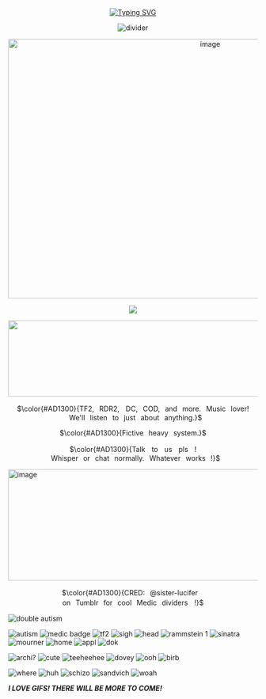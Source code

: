 <div align="center">
<a href="https://git.io/typing-svg"><img src="https://readme-typing-svg.demolab.com?font=Kirsty+Code&weight=300&size=21&duration=3500&pause=800&color=AD1300&center=true&vCenter=true&width=435&lines=WELCOME+TO+THE+INFIRMARY." alt="Typing SVG" /></a>

![divider](https://64.media.tumblr.com/9ea93beaf97701b8cc01d23cb3d8c6de/9a5fb49db67ac8cf-84/s1280x1920/5a3681bdd4fa88ec6faf7c658b3745a46cf9ed3a.gifv)
 
  <img width="800" height="525" alt="image" src="https://github.com/user-attachments/assets/d704c616-c365-4829-9cd9-1b02e33a9a73" />

![](https://komarev.com/ghpvc/?username=&color=de1400&amp;label=PATIENT+COUNT+!)

<img width="2048" height="154" alt="image" src="https://github.com/user-attachments/assets/0c9191f6-83fb-45a4-bc8e-69d929d72ac2" />

 <p align="center"> $\color{#AD1300}{TF2,⠀RDR2,ㅤDC,⠀COD,⠀and⠀more.⠀Music⠀lover!⠀We'll⠀listen⠀to⠀just⠀about⠀anything.}$
<p align="center"> $\color{#AD1300}{Fictive⠀heavy⠀system.}$
<p align="center"> $\color{#AD1300}{Talkㅤtoㅤusㅤplsㅤ!⠀Whisper⠀or⠀chat⠀normally.⠀Whatever⠀works⠀!}$

  </div>
  
<img width="2048" height="225" alt="image" src="https://github.com/user-attachments/assets/eed061da-7ca6-4157-858d-15abd674bc7d" />
 <p align="center"> $\color{#AD1300}{CRED:⠀@sister-luciferㅤon⠀Tumblr⠀for⠀cool⠀Medic⠀dividersㅤ!}$

 </div>


![double autism](https://64.media.tumblr.com/31db9394c2d9ed607e5f2b3e8e674699/307b1458c92e7b70-84/s1280x1920/2bd0a5630bdd8fbdf51331a40567ac5835491756.gifv)

![autism](https://64.media.tumblr.com/6ca1cbc72130e07684537c3fb7120bca/c4ad06a19e26fdde-33/s250x400/4cf74583bb9c2662e14247c4668db05448176570.pnj)
![medic badge](https://64.media.tumblr.com/d56b444406414c85ce7ec92937c4b7c4/ff1d8ea056012e5c-ac/s75x75_c1/b43d49733a01f48107df144ae314d29f98de1b02.gifv)
![tf2](https://64.media.tumblr.com/7aaf02af75a6b96da42fb5eab59cdd2b/79d8b316934d24c3-2c/s100x200/44b05a1916651d56e5e026b2050f7d86eb531e0c.gifv)
![sigh](https://64.media.tumblr.com/7a85f075de4236af99e1dc4c1ff978f2/6e78bbd7794f0d26-fc/s250x400/353d8d7a32b77417a15880c9bc6886563c1bf863.pnj)
![head](https://64.media.tumblr.com/570dda5044952ed5c2189b0f2c43edeb/6e78bbd7794f0d26-73/s250x400/2156193aea3dffe577cee0ec2c53e53a668df89a.pnj)
![rammstein 1](https://64.media.tumblr.com/d413d326aae0197beb42b49a3a9868fe/e601c1fff6ab01e1-a6/s100x200/48eada89879f7e133a08a634cffba78eaacfe0cb.gifv)
![sinatra](https://64.media.tumblr.com/4e2b486543123e87ba305c3f0d227f31/4966a9c03f4eb301-28/s100x200/7d60911f1ccc144cd272a77b762440c23f394aba.pnj)
![mourner](https://64.media.tumblr.com/577f8e82e8c4ba10a6dd426db634eb41/345dd24d5ce3cfed-ea/s100x200/87b49f7ecab11fbf42604e91b769bd4911819228.gifv)
![home](https://camo.githubusercontent.com/cd1494773937d9b1c026a8118d1989dca43f0dbfa9d4b291473a2135e88e6aa8/68747470733a2f2f36342e6d656469612e74756d626c722e636f6d2f32313331353431353263316261656235333339333137666133653631636564322f616263373635343734373533363163642d37312f73313030783230302f323637633237623562383236663234633263623235383235636464316238343835313534306362362e67696676)
![appl](https://camo.githubusercontent.com/5a25b0221359324a634249ebb9b2875f7e94bee7290f29ec2394b1722ac7c15a/68747470733a2f2f36342e6d656469612e74756d626c722e636f6d2f31343365326633313533613536336136663837336135313833376433633836642f613836393065323337363762303265352d35322f7337357837355f63312f336335323235323134326236316333623562613934636565323431303666616566396363353435382e67696676)
![dok](https://64.media.tumblr.com/357905c70410494632ca4222d966aec0/2b1486be2c3bea1a-6e/s100x200/ecc1a0776a51bc9071134ec75365840df14dcb9b.gifv)

![archi?](https://64.media.tumblr.com/e900b48854944ab9fbaff1af874826e5/cba54ca0e4f011da-47/s250x400/a3e02e6087c48197deed89f398ba68c4173c09fd.webp)
![cute](https://64.media.tumblr.com/28f197fec9b438434bf0a9c2f8523c94/29bb5eac02895ac5-93/s250x400/951066e5839ab6f0c757ebe80946dfdb2917cdff.gifv)
![teeheehee](https://64.media.tumblr.com/5620e876b04de749fd38127c37ae27c1/1938cde5f61b5b3a-9b/s250x400/93dec59c1ed642362a9ede07805ff97e3e61524d.gifv)
![dovey](https://64.media.tumblr.com/38fb0dc1c02bd78630349f01d5cb175a/126440c615e09744-45/s250x400/9fc11addecf9bbff91f1d6cfa6e7e576c2f4d4db.gifv)
![ooh](https://64.media.tumblr.com/b09aa41cf8ff20d409e32188aa40e6af/9548459a7fc25826-12/s500x750/d57c18a55ad3f6f1c47d908aadce14da61d5ae32.gifv)
![birb](https://64.media.tumblr.com/aeef4f543bb46a084a223036f80445ea/3604da32d4c7916b-a9/s400x600/a41ed55645155eee26c9dd62f9c2306a0fbc7306.gifv)

![where](https://64.media.tumblr.com/72adc1b43feef5849f24a78c1db3c836/3aa61a508503471d-19/s400x600/4feebd9dc4b3f221e0cd5f558e6eb58d825a9e4b.gifv)
![huh](https://64.media.tumblr.com/a9cb5402db80b6cc7f1a96bddfdf202f/793b16dcb6f77cf8-55/s400x600/91798a1d69e8d57f558eedfae00697e19c8cc8ed.gifv)
![schizo](https://64.media.tumblr.com/03ca4d084e4edf61c9f1e045cab5a1c7/b0fac4f2d7526cec-55/s400x600/7610f944addd5bb30968d2157ba3719671cc2a94.pnj)
![sandvich](https://64.media.tumblr.com/f869b90a142dbc354a8632cb2bdcb3e0/490acd59bbc62ab6-26/s400x600/749b174c2801a27d429209378a85dbd3a167ce47.gifv)
![woah](https://64.media.tumblr.com/e8452ddbbbda76703456868c5d4d7f69/be01185c1206c628-8e/s250x400/9489f6c11b0cf8d2741528037cf942942dd4b166.gifv)


***I LOVE GIFS! THERE WILL BE MORE TO COME!***
